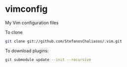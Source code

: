 # vimconfig
My Vim configuration files

To clone
```bash
git clone git://github.com/StefanosChaliasos/.vim.git
```

To download plugins:
```bash
git submodule update --init --recursive
```
